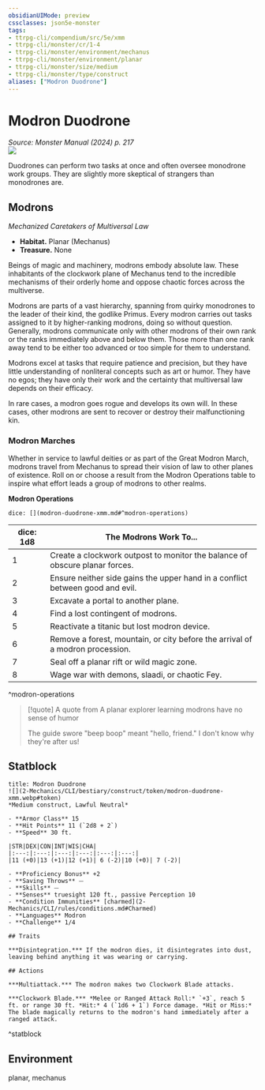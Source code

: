 ```yaml
---
obsidianUIMode: preview
cssclasses: json5e-monster
tags:
- ttrpg-cli/compendium/src/5e/xmm
- ttrpg-cli/monster/cr/1-4
- ttrpg-cli/monster/environment/mechanus
- ttrpg-cli/monster/environment/planar
- ttrpg-cli/monster/size/medium
- ttrpg-cli/monster/type/construct
aliases: ["Modron Duodrone"]
---
```

# Modron Duodrone
*Source: Monster Manual (2024) p. 217*  
![](2-Mechanics/CLI/bestiary/construct/img/modron-duodrone.webp#right)

Duodrones can perform two tasks at once and often oversee monodrone work groups. They are slightly more skeptical of strangers than monodrones are.

## Modrons

*Mechanized Caretakers of Multiversal Law*

- **Habitat.** Planar (Mechanus)  
- **Treasure.** None  

Beings of magic and machinery, modrons embody absolute law. These inhabitants of the clockwork plane of Mechanus tend to the incredible mechanisms of their orderly home and oppose chaotic forces across the multiverse.

Modrons are parts of a vast hierarchy, spanning from quirky monodrones to the leader of their kind, the godlike Primus. Every modron carries out tasks assigned to it by higher-ranking modrons, doing so without question. Generally, modrons communicate only with other modrons of their own rank or the ranks immediately above and below them. Those more than one rank away tend to be either too advanced or too simple for them to understand.

Modrons excel at tasks that require patience and precision, but they have little understanding of nonliteral concepts such as art or humor. They have no egos; they have only their work and the certainty that multiversal law depends on their efficacy.

In rare cases, a modron goes rogue and develops its own will. In these cases, other modrons are sent to recover or destroy their malfunctioning kin.

### Modron Marches

Whether in service to lawful deities or as part of the Great Modron March, modrons travel from Mechanus to spread their vision of law to other planes of existence. Roll on or choose a result from the Modron Operations table to inspire what effort leads a group of modrons to other realms.

**Modron Operations**

`dice: [](modron-duodrone-xmm.md#^modron-operations)`

| dice: 1d8 | The Modrons Work To... |
|-----------|------------------------|
| 1 | Create a clockwork outpost to monitor the balance of obscure planar forces. |
| 2 | Ensure neither side gains the upper hand in a conflict between good and evil. |
| 3 | Excavate a portal to another plane. |
| 4 | Find a lost contingent of modrons. |
| 5 | Reactivate a titanic but lost modron device. |
| 6 | Remove a forest, mountain, or city before the arrival of a modron procession. |
| 7 | Seal off a planar rift or wild magic zone. |
| 8 | Wage war with demons, slaadi, or chaotic Fey. |
^modron-operations

> [!quote] A quote from A planar explorer learning modrons have no sense of humor  
> 
> The guide swore "beep boop" meant "hello, friend." I don't know why they're after us!


## Statblock

```ad-statblock
title: Modron Duodrone
![](2-Mechanics/CLI/bestiary/construct/token/modron-duodrone-xmm.webp#token)
*Medium construct, Lawful Neutral*

- **Armor Class** 15 
- **Hit Points** 11 (`2d8 + 2`) 
- **Speed** 30 ft.

|STR|DEX|CON|INT|WIS|CHA|
|:---:|:---:|:---:|:---:|:---:|:---:|
|11 (+0)|13 (+1)|12 (+1)| 6 (-2)|10 (+0)| 7 (-2)|

- **Proficiency Bonus** +2
- **Saving Throws** ⏤
- **Skills** ⏤
- **Senses** truesight 120 ft., passive Perception 10
- **Condition Immunities** [charmed](2-Mechanics/CLI/rules/conditions.md#Charmed)
- **Languages** Modron
- **Challenge** 1/4

## Traits

***Disintegration.*** If the modron dies, it disintegrates into dust, leaving behind anything it was wearing or carrying.

## Actions

***Multiattack.*** The modron makes two Clockwork Blade attacks.

***Clockwork Blade.*** *Melee or Ranged Attack Roll:* `+3`, reach 5 ft. or range 30 ft. *Hit:* 4 (`1d6 + 1`) Force damage. *Hit or Miss:* The blade magically returns to the modron's hand immediately after a ranged attack.
```
^statblock

## Environment

planar, mechanus
